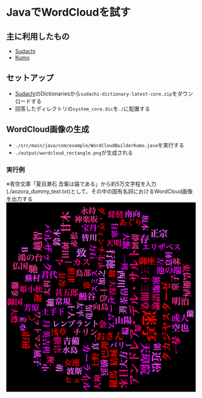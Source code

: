 # JavaでWordCloudを試す

## 主に利用したもの
 - [Sudachi](https://github.com/WorksApplications/Sudachi)
 - [Kumo](https://github.com/kennycason/kumo)

## セットアップ
- [Sudachi](https://github.com/WorksApplications/Sudachi)のDictionariesから`sudachi-dictionary-latest-core.zip`をダウンロードする
- 回答したディレクトリの`system_core.dic`を`./`に配置する

## WordCloud画像の生成
- `./src/main/java/com/example/WordCloudBuilderKumo.java`を実行する
- `./output/wordcloud_rectangle.png`が生成される

### **実行例**
 ※青空文庫「夏目漱石 吾輩は猫である」から約5万文字程を入力(./aozora_dummy_text.txt)として、その中の固有名詞におけるWordCloud画像を出力する
 <img alt="実行例_WordCloud画像生成" src="README_images/wordcloud_rectangle.png">